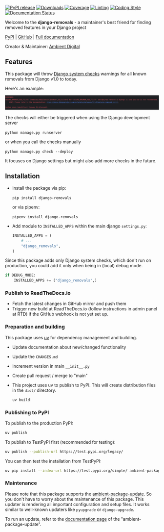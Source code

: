 [![PyPI release](https://img.shields.io/pypi/v/django-removals.svg)](https://pypi.org/project/django-removals/)
[![Downloads](https://static.pepy.tech/badge/django-removals)](https://pepy.tech/project/django-removals)
[![Coverage](https://img.shields.io/badge/Coverage-100.0%25-success)](https://github.com/ambient-innovation/django-removals/actions?workflow=CI)
[![Linting](https://img.shields.io/endpoint?url=https://raw.githubusercontent.com/astral-sh/ruff/main/assets/badge/v2.json)](https://github.com/astral-sh/ruff)
[![Coding Style](https://img.shields.io/badge/code%20style-Ruff-000000.svg)](https://github.com/astral-sh/ruff)
[![Documentation Status](https://readthedocs.org/projects/django-removals/badge/?version=latest)](https://django-removals.readthedocs.io/en/latest/?badge=latest)

Welcome to the **django-removals** - a maintainer's best friend for finding removed features in your Django project

[PyPI](https://pypi.org/project/django-removals/) | [GitHub](https://github.com/ambient-innovation/django-removals) | [Full documentation](https://django-removals.readthedocs.io/en/latest/index.html)

Creator & Maintainer: [Ambient Digital](https://ambient.digital/)

## Features

This package will throw [Django system checks](https://docs.djangoproject.com/en/dev/topics/checks/)
warnings for all known removals from Django v1.0 to today.

Here's an example:

![Example system check](https://raw.githubusercontent.com/ambient-innovation/django-removals/963cdef1f04b9f3f8efbe6a4a893ef4abe911e07/docs/system_check_warning.png?raw=True)

The checks will either be triggered when using the Django development server

`python manage.py runserver`

or when you call the checks manually

`python manage.py check --deploy`

It focuses on Django settings but might also add more checks in the future.

## Installation

- Install the package via pip:

  `pip install django-removals`

  or via pipenv:

  `pipenv install django-removals`

- Add module to `INSTALLED_APPS` within the main django `settings.py`:

    ```python
    INSTALLED_APPS = (
        # ...
        "django_removals",
    )
    ```

Since this package adds only Django system checks, which don't run on production, you could add it only when being in
(local) debug mode.

```python
if DEBUG_MODE:
    INSTALLED_APPS += ("django_removals",)
```

### Publish to ReadTheDocs.io

- Fetch the latest changes in GitHub mirror and push them
- Trigger new build at ReadTheDocs.io (follow instructions in admin panel at RTD) if the GitHub webhook is not yet set
  up.

### Preparation and building

This package uses [uv](https://github.com/astral-sh/uv) for dependency management and building.

- Update documentation about new/changed functionality

- Update the `CHANGES.md`

- Increment version in main `__init__.py`

- Create pull request / merge to "main"

- This project uses uv to publish to PyPI. This will create distribution files in the `dist/` directory.

  ```bash
  uv build
  ```

### Publishing to PyPI

To publish to the production PyPI:

```bash
uv publish
```

To publish to TestPyPI first (recommended for testing):

```bash
uv publish --publish-url https://test.pypi.org/legacy/
```

You can then test the installation from TestPyPI:

```bash
uv pip install --index-url https://test.pypi.org/simple/ ambient-package-update
```

### Maintenance

Please note that this package supports the [ambient-package-update](https://pypi.org/project/ambient-package-update/).
So you don't have to worry about the maintenance of this package. This updater is rendering all important
configuration and setup files. It works similar to well-known updaters like `pyupgrade` or `django-upgrade`.

To run an update, refer to the [documentation page](https://pypi.org/project/ambient-package-update/)
of the "ambient-package-update".
